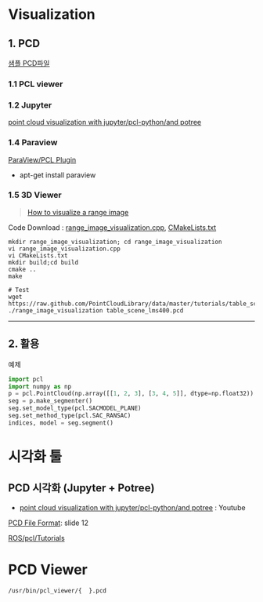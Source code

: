 # Visualization 

## 1. PCD

[샘플 PCD파일](https://raw.github.com/PointCloudLibrary/data/master/tutorials/table_scene_lms400.pcd)



### 1.1 PCL viewer


### 1.2 Jupyter

[point cloud visualization with jupyter/pcl-python/and potree](https://www.youtube.com/watch?v=s2IvpYvB7Ew)



### 1.4 Paraview 

[ParaView/PCL Plugin](https://www.paraview.org/Wiki/ParaView/PCL_Plugin)
- apt-get install paraview


### 1.5 3D Viewer

> [How to visualize a range image](http://pointclouds.org/documentation/tutorials/range_image_visualization.php#range-image-visualization)


Code Download : [range_image_visualization.cpp](https://gist.githubusercontent.com/adioshun/1ae4197af17f79f01f1ec3ec7c8f4bcb/raw/6ec7e03db63f0477688a66ae580c14795dec0803/range_image_visualization.cpp), [CMakeLists.txt](https://gist.githubusercontent.com/adioshun/1ae4197af17f79f01f1ec3ec7c8f4bcb/raw/6ec7e03db63f0477688a66ae580c14795dec0803/CMakeLists.txt)



```
mkdir range_image_visualization; cd range_image_visualization
vi range_image_visualization.cpp
vi CMakeLists.txt
mkdir build;cd build
cmake ..
make

# Test
wget https://raw.github.com/PointCloudLibrary/data/master/tutorials/table_scene_lms400.pcd
./range_image_visualization table_scene_lms400.pcd 

```

---

## 2. 활용

예제

```python
import pcl
import numpy as np
p = pcl.PointCloud(np.array([[1, 2, 3], [3, 4, 5]], dtype=np.float32))
seg = p.make_segmenter()
seg.set_model_type(pcl.SACMODEL_PLANE)
seg.set_method_type(pcl.SAC_RANSAC)
indices, model = seg.segment()
```

# 시각화 툴

## PCD 시각화 \(Jupyter + Potree\)

* [point cloud visualization with jupyter/pcl-python/and potree](https://www.youtube.com/watch?v=s2IvpYvB7Ew) : Youtube

[PCD File Format](http://www.jeffdelmerico.com/wp-content/uploads/2014/03/pcl_tutorial.pdf): slide 12

[ROS/pcl/Tutorials](http://wiki.ros.org/pcl/Tutorials)



# PCD Viewer

`/usr/bin/pcl_viewer/{  }.pcd`

